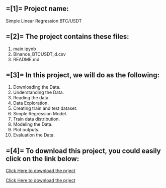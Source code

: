 =[1]= Project name:
-----------------------------------------------
Simple Linear Regression BTC/USDT



=[2]= The project contains these files:
-----------------------------------------------
1. main.ipynb
2. Binance_BTCUSDT_d.csv
3. README.md



=[3]= In this project, we will do as the following:
-----------------------------------------------
1. Downloading the Data.
2. Understanding the Data.
3. Reading the data.
4. Data Exploration.
5. Creating train and test dataset.
6. Simple Regression Model.
7. Train data distribution.
8. Modeling the Data.
9. Plot outputs.
10. Evaluation the Data.



=[4]= To download this project, you could easily click on the link below:
-----------------------------------------------
[Click Here to download the prject](https://download-directory.github.io/?url=https://github.com/ajee10x/AI_Projects/tree/main/simple_linear_regression_btc_usdt)

<a href="https://download-directory.github.io/?url=https://github.com/ajee10x/AI_Projects/tree/main/simple_linear_regression_btc_usdt">Click Here to download the prject</a>


